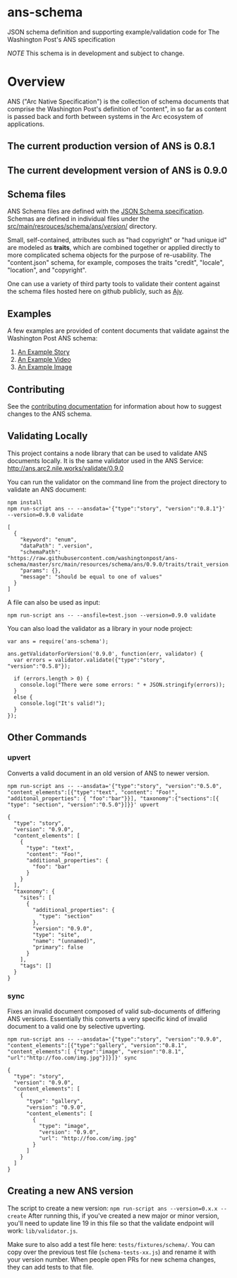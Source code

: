 # ans-schema
JSON schema definition and supporting example/validation code for The Washington Post's ANS specification

*NOTE* This schema is in development and subject to change.

# Overview
ANS ("Arc Native Specification") is the collection of schema documents that comprise the Washington Post's definition of "content", in so far as content is passed back and forth between systems in the Arc ecosystem of applications.

## The current production version of ANS is 0.8.1
## The current development version of ANS is 0.9.0

## Schema files
ANS Schema files are defined with the [JSON Schema specification](https://spacetelescope.github.io/understanding-json-schema/index.html).  Schemas are defined in individual files under the [src/main/resrouces/schema/ans/_version_/](src/main/resources/schema/ans/0.9.0/) directory.

Small, self-contained, attributes such as "had copyright" or "had unique id" are modeled as **traits**, which are combined together or applied directly to more complicated schema objects for the purpose of re-usability.  The "content.json" schema, for example, composes the traits "credit", "locale", "location", and "copyright".

One can use a variety of third party tools to validate their content against the schema files hosted here on github publicly, such as [Ajv](https://github.com/epoberezkin/ajv).


## Examples
A few examples are provided of content documents that validate against the Washington Post ANS schema:

1. [An Example Story](tests/fixtures/schema/0.9.0/story-fixture-references.json)
2. [An Example Video](tests/fixtures/schema/0.9.0/video-fixture-nationals.json)
3. [An Example Image](tests/fixtures/schema/0.9.0/image-fixture-good.json)


## Contributing

See the [contributing documentation](CONTRIBUTING.md) for information about how to suggest changes to the ANS schema.

## Validating Locally ##

This project contains a node library that can be used to validate ANS documents locally.  It is the same validator used in the ANS Service: http://ans.arc2.nile.works/validate/0.9.0

You can run the validator on the command line from the project directory to validate an ANS document:

```
npm install
npm run-script ans -- --ansdata='{"type":"story", "version":"0.8.1"}' --version=0.9.0 validate

[
  {
    "keyword": "enum",
    "dataPath": ".version",
    "schemaPath": "https://raw.githubusercontent.com/washingtonpost/ans-schema/master/src/main/resources/schema/ans/0.9.0/traits/trait_version.json/enum",
    "params": {},
    "message": "should be equal to one of values"
  }
]
```

A file can also be used as input:

```
npm run-script ans -- --ansfile=test.json --version=0.9.0 validate

```

You can also load the validator as a library in your node project:

```
var ans = require('ans-schema');

ans.getValidatorForVersion('0.9.0', function(err, validator) {
  var errors = validator.validate({"type":"story", "version":"0.5.8"});

  if (errors.length > 0) {
    console.log("There were some errors: " + JSON.stringify(errors));
  }
  else {
    console.log("It's valid!");
  }
});
```

## Other Commands ##

### upvert ###
Converts a valid document in an old version of ANS to newer version.

```
npm run-script ans -- --ansdata='{"type":"story", "version":"0.5.0", "content_elements":[{"type":"text", "content": "Foo!", "additonal_properties": { "foo":"bar"}}], "taxonomy":{"sections":[{ "type": "section", "version":"0.5.0"}]}}' upvert

{
  "type": "story",
  "version": "0.9.0",
  "content_elements": [
    {
      "type": "text",
      "content": "Foo!",
      "additional_properties": {
        "foo": "bar"
      }
    }
  ],
  "taxonomy": {
    "sites": [
      {
        "additional_properties": {
          "type": "section"
        },
        "version": "0.9.0",
        "type": "site",
        "name": "(unnamed)",
        "primary": false
      }
    ],
    "tags": []
  }
}
```

### sync ###

Fixes an invalid document composed of valid sub-documents of differing ANS versions. Essentially this converts a very specific kind of invalid document to a valid one by selective upverting.

```
npm run-script ans -- --ansdata='{"type":"story", "version":"0.9.0", "content_elements":[{"type":"gallery", "version":"0.8.1", "content_elements":[ {"type":"image", "version":"0.8.1", "url":"http://foo.com/img.jpg"}]}]}' sync

{
  "type": "story",
  "version": "0.9.0",
  "content_elements": [
    {
      "type": "gallery",
      "version": "0.9.0",
      "content_elements": [
        {
          "type": "image",
          "version": "0.9.0",
          "url": "http://foo.com/img.jpg"
        }
      ]
    }
  ]
}
```
## Creating a new ANS version
The script to create a new version: `npm run-script ans --version=0.x.x -- create`
After running this, if you've created a new major or minor version, you'll need to update line 19 in this file so that the validate endpoint will work: `lib/validator.js`.

Make sure to also add a test file here: `tests/fixtures/schema/`. You can copy over the previous test file (`schema-tests-xx.js`) and rename it with your version number. When people open PRs for new schema changes, they can add tests to that file. 
